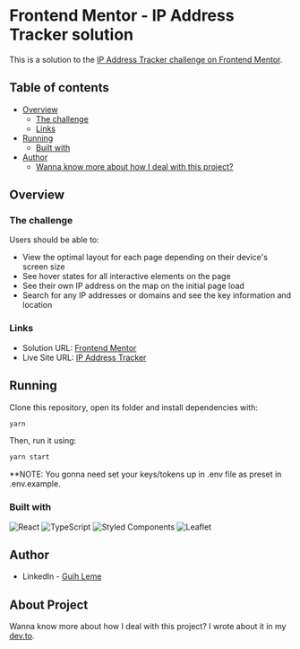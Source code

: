 # Frontend Mentor - IP Address Tracker solution

This is a solution to the [IP Address Tracker challenge on Frontend Mentor](https://www.frontendmentor.io/challenges/ip-address-tracker-I8-0yYAH0). 

## Table of contents

- [Overview](#overview)
  - [The challenge](#the-challenge)
  - [Links](#links)
- [Running](#running)
  - [Built with](#built-with)
- [Author](#author)
  - [Wanna know more about how I deal with this project?](#about-project)

## Overview

### The challenge

Users should be able to:

- View the optimal layout for each page depending on their device's screen size
- See hover states for all interactive elements on the page
- See their own IP address on the map on the initial page load
- Search for any IP addresses or domains and see the key information and location

### Links

- Solution URL: [Frontend Mentor](https://www.frontendmentor.io/solutions/ip-address-tracker-with-react-styledcomponents-BehqgHsdc)
- Live Site URL: [IP Address Tracker](https://ip-address-tracker-taupe-six.vercel.app/)

## Running

Clone this repository, open its folder and install dependencies with:

```sh
yarn
```

Then, run it using:

```sh
yarn start
```

**NOTE: You gonna need set your keys/tokens up in .env file as preset in .env.example. 

### Built with

<img alt="React" src="https://img.shields.io/badge/react-%2320232a.svg?&style=for-the-badge&logo=react&logoColor=%2361DAFB"/>
<img alt="TypeScript" src="https://img.shields.io/badge/typescript-%23007ACC.svg?&style=for-the-badge&logo=typescript&logoColor=white"/>
<img alt="Styled Components" src="https://img.shields.io/badge/styled--components-DB7093?style=for-the-badge&logo=styled-components&logoColor=white"/>
<img alt="Leaflet" src="https://img.shields.io/badge/Leaflet-199900?style=for-the-badge&logo=Leaflet&logoColor=white"/>

## Author

- LinkedIn - [Guih Leme](https://www.linkedin.com/in/guihleme/)

## About Project

Wanna know more about how I deal with this project? I wrote about it in my [dev.to](https://dev.to/guihleme/frontendmentor-io-challenge-1-lak-temp-slug-6837965?preview=5210513d38a056a58c279ca7e532c26a6a6a9d8b982ce8a45900e927a890bb24386c0daab2be70763e09d6366508c4c8c311134bc2bd1478b4f7e3e8).

